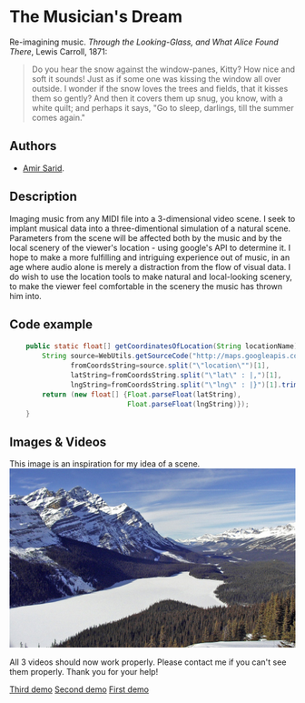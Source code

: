 # The Musician's Dream
Re-imagining music.
 _Through the Looking-Glass, and What Alice Found There_, Lewis Carroll, 1871:
>Do you hear the snow against the window-panes, Kitty? How nice and soft it sounds! Just as if some one was kissing the window all over outside. I wonder if the snow loves the trees and fields, that it kisses them so gently? And then it covers them up snug, you know, with a white quilt; and perhaps it says, "Go to sleep, darlings, till the summer comes again."

## Authors
- [Amir Sarid](https://github.com/amirsarid).

## Description
Imaging music from any MIDI file into a 3-dimensional video scene.
I seek to implant musical data into a three-dimentional simulation of a natural scene. Parameters from the scene will be affected both by the music and by the local scenery of the viewer's location - using google's API to determine it.
I hope to make a more fulfilling and intriguing experience out of music, in an age where audio alone is merely a distraction from the flow of visual data.
I do wish to use the location tools to make natural and local-looking scenery, to make the viewer feel comfortable in the scenery the music has thrown him into.

## Code example

```java
    public static float[] getCoordinatesOfLocation(String locationName) throws Exception {
		String source=WebUtils.getSourceCode("http://maps.googleapis.com/maps/api/geocode/json?address="+locationName+"&sensor=true"),
			   fromCoordsString=source.split("\"location\"")[1],
			   latString=fromCoordsString.split("\"lat\" : |,")[1],
			   lngString=fromCoordsString.split("\"lng\" : |}")[1].trim();
		return (new float[] {Float.parseFloat(latString),
							 Float.parseFloat(lngString)});
	}
```

## Images & Videos

This image is an inspiration for my idea of a scene.
![Some inspiration](project_images/cover1.jpg "Some inspiration")

All 3 videos should now work properly. Please contact me if you can't see them properly. Thank you for your help!

[Third demo](http://youtu.be/BzhpK_ubwd4)
[Second demo](http://youtu.be/FjgzSlxphTc)
[First demo](http://youtu.be/QXZ4ai-Jqvw)
